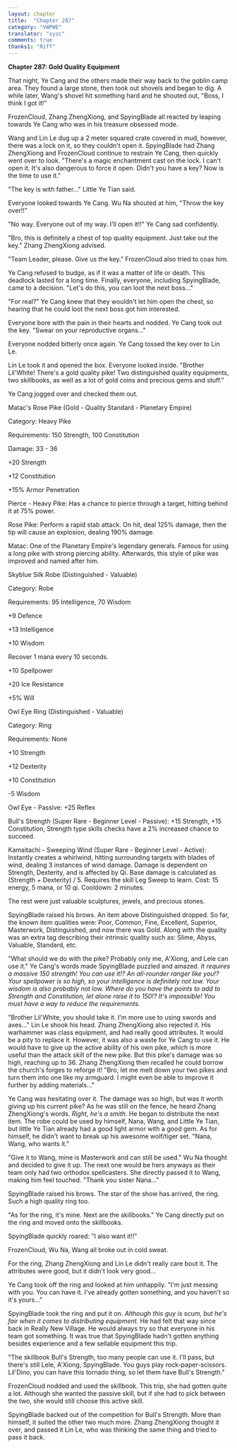 ```yaml
---
layout: chapter
title:  "Chapter 287"
category: "VWPWE"
translator: "syzc"
comments: true
thanks1: "Riff"
---
```


**Chapter 287: Gold Quality Equipment**

That night, Ye Cang and the others made their way back to the goblin camp area. They found a large stone, then took out shovels and began to dig. A while later, Wang's shovel hit something hard and he shouted out, "Boss, I think I got it!"

FrozenCloud, Zhang ZhengXiong, and SpyingBlade all reacted by leaping towards Ye Cang who was in his treasure obsessed mode.

Wang and Lin Le dug up a 2 meter squared crate covered in mud, however, there was a lock on it, so they couldn't open it. SpyingBlade had Zhang ZhengXiong and FrozenCloud continue to restrain Ye Cang, then quickly went over to look. "There's a magic enchantment cast on the lock. I can't open it. It's also dangerous to force it open. Didn't you have a key? Now is the time to use it."

"The key is with father..." Little Ye Tian said.

Everyone looked towards Ye Cang. Wu Na shouted at him, "Throw the key over!!"

"No way. Everyone out of my way. I'll open it!!" Ye Cang sad confidently.

"Bro, this is definitely a chest of top quality equipment. Just take out the key." Zhang ZhengXiong advised.

"Team Leader, please. Give us the key." FrozenCloud also tried to coax him.

Ye Cang refused to budge, as if it was a matter of life or death. This deadlock lasted for a long time. Finally, everyone, including SpyingBlade, came to a decision. "Let's do this, you can loot the next boss..."

"For real?" Ye Cang knew that they wouldn't let him open the chest, so hearing that he could loot the next boss got him interested.

Everyone bore with the pain in their hearts and nodded. Ye Cang took out the key. "Swear on your reproductive organs..."

Everyone nodded bitterly once again. Ye Cang tossed the key over to Lin Le.

Lin Le took it and opened the box. Everyone looked inside. "Brother Lil'White! There's a gold quality pike! Two distinguished quality equipments, two skillbooks, as well as a lot of gold coins and precious gems and stuff."

Ye Cang jogged over and checked them out.

Matac's Rose Pike (Gold - Quality Standard - Planetary Empire)

Category: Heavy Pike

Requirements: 150 Strength, 100 Constitution

Damage: 33 - 36

+20 Strength

+12 Constitution

+15% Armor Penetration

Pierce - Heavy Pike: Has a chance to pierce through a target, hitting behind it at 75% power.

Rose Pike: Perform a rapid stab attack. On hit, deal 125% damage, then the tip will cause an explosion, dealing 190% damage.

Matac: One of the Planetary Empire's legendary generals. Famous for using a long pike with strong piercing ability. Afterwards, this style of pike was improved and named after him.

Skyblue Silk Robe (Distinguished - Valuable)

Category: Robe

Requirements: 95 Intelligence, 70 Wisdom

+9 Defence

+13 Intelligence

+10 Wisdom

Recover 1 mana every 10 seconds.

+10 Spellpower

+20 Ice Resistance

+5% Will

Owl Eye Ring (Distinguished - Valuable)

Category: Ring

Requirements: None

+10 Strength

+12 Dexterity

+10 Constitution

-5 Wisdom

Owl Eye - Passive: +25 Reflex

Bull's Strength (Super Rare - Beginner Level - Passive): +15 Strength, +15 Constitution, Strength type skills checks have a 2% increased chance to succeed.

Kamaitachi - Sweeping Wind (Super Rare - Beginner Level - Active): Instantly creates a whirlwind, hitting surrounding targets with blades of wind, dealing 3 instances of wind damage. Damage is dependent on Strength, Dexterity, and is affected by Qi. Base damage is calculated as (Strength + Dexterity) / 5. Requires the skill Leg Sweep to learn. Cost: 15 energy, 5 mana, or 10 qi. Cooldown: 2 minutes. 

The rest were just valuable sculptures, jewels, and precious stones.

SpyingBlade raised his brows. An item above Distinguished dropped. So far, the known item qualities were: Poor, Common, Fine, Excellent, Superior, Masterwork, Distinguished, and now there was Gold. Along with the quality was an extra tag describing their intrinsic quality such as: Slime, Abyss, Valuable, Standard, etc.

"What should we do with the pike? Probably only me, A'Xiong, and Lele can use it." Ye Cang's words made SpyingBlade puzzled and amazed. *It requires a massive 150 strength! You can use it!? An all-rounder ranger like you!? Your spellpower is so high, so your intelligence is definitely not low. Your wisdom is also probably not low. Where do you have the points to add to Strength and Constitution, let alone raise it to 150!? It's impossible! You must have a way to reduce the requirements.*

"Brother Lil'White, you should take it. I'm more use to using swords and axes..." Lin Le shook his head. Zhang ZhengXiong also rejected it. His warhammer was class equipment, and had really good attributes. It would be a pity to replace it. However, it was also a waste for Ye Cang to use it. He would have to give up the active ability of his own pike, which is more useful than the attack skill of the new pike. But this pike's damage was so high, reaching up to 36. Zhang ZhengXiong then recalled he could borrow the church's forges to reforge it! "Bro, let me melt down your two pikes and turn them into one like my armguard. I might even be able to improve it further by adding materials..."

Ye Cang was hesitating over it. The damage was so high, but was it worth giving up his current pike? As he was still on the fence, he heard Zhang ZhengXiong's words. *Right, he's a smith.* He began to distribute the next item. The robe could be used by himself, Nana, Wang, and Little Ye Tian, but little Ye Tian already had a good light armor with a good gem. As for himself, he didn't want to break up his awesome wolf/tiger set. "Nana, Wang, who wants it."

"Give it to Wang, mine is Masterwork and can still be used." Wu Na thought and decided to give it up. The next one would be hers anyways as their team only had two orthodox spellcasters. She directly passed it to Wang, making him feel touched. "Thank you sister Nana..."

SpyingBlade raised his brows. The star of the show has arrived, the ring. Such a high quality ring too.

"As for the ring, it's mine. Next are the skillbooks." Ye Cang directly put on the ring and moved onto the skillbooks. 

SpyingBlade quickly roared: "I also want it!!"

FrozenCloud, Wu Na, Wang all broke out in cold sweat.

For the ring, Zhang ZhengXiong and Lin Le didn't really care bout it. The attributes were good, but it didn't look very good...

Ye Cang took off the ring and looked at him unhappily. "I'm just messing with you. You can have it. I've already gotten something, and you haven't so it's yours..."

SpyingBlade took the ring and put it on. *Although this guy is scum, but he's fair when it comes to distributing equipment.* He had felt that way since back in Really New Village. He would always try so that everyone in his team got something. It was true that SpyingBlade hadn't gotten anything besides experience and a few sellable equipment this trip.

"The skillbook Bull's Strength, too many people can use it. I'll pass, but there's still Lele, A'Xiong, SpyingBlade. You guys play rock-paper-scissors. Lil'Dino, you can have this tornado thing, so let them have Bull's Strength."

FrozenCloud nodded and used the skillbook. This trip, she had gotten quite a lot. Although she wanted the passive skill, but if she had to pick between the two, she would still choose this active skill.

SpyingBlade backed out of the competition for Bull's Strength. More than himself, it suited the other two much more. Zhang ZhengXiong thought it over, and passed it Lin Le, who was thinking the same thing and tried to pass it back.
